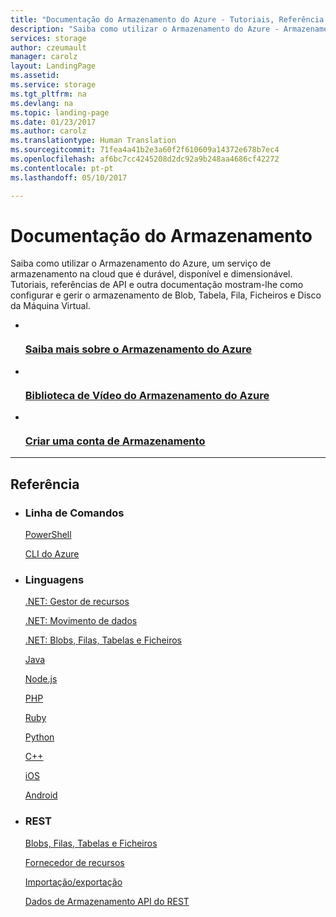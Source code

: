 ```yaml
---
title: "Documentação do Armazenamento do Azure - Tutoriais, Referência da API | Microsoft Docs"
description: "Saiba como utilizar o Armazenamento do Azure - Armazenamento de Blob, Tabela, Fila, Ficheiro e Fisco da Máquina Virtual na cloud. Tutoriais, referências de API e outra documentação."
services: storage
author: czeumault
manager: carolz
layout: LandingPage
ms.assetid: 
ms.service: storage
ms.tgt_pltfrm: na
ms.devlang: na
ms.topic: landing-page
ms.date: 01/23/2017
ms.author: carolz
ms.translationtype: Human Translation
ms.sourcegitcommit: 71fea4a41b2e3a60f2f610609a14372e678b7ec4
ms.openlocfilehash: af6bc7cc4245208d2dc92a9b248aa4686cf42272
ms.contentlocale: pt-pt
ms.lasthandoff: 05/10/2017

---
```


# <a name="storage-documentation"></a>Documentação do Armazenamento

Saiba como utilizar o Armazenamento do Azure, um serviço de armazenamento na cloud que é durável, disponível e dimensionável. Tutoriais, referências de API e outra documentação mostram-lhe como configurar e gerir o armazenamento de Blob, Tabela, Fila, Ficheiros e Disco da Máquina Virtual.

<ul class="panelContent cardsFTitle">
    <li>
        <a href="/azure/storage/storage-introduction">
        <div class="cardSize">
            <div class="cardPadding">
                <div class="card">
                    <div class="cardImageOuter">
                        <div class="cardImage">
                            <img src="media/index/storage.svg" alt="" />
                        </div>
                    </div>
                    <div class="cardText">
                        <h3>Saiba mais sobre o Armazenamento do Azure</h3>
                    </div>
                </div>
            </div>
        </div>
        </a>
    </li>
    <li>
        <a href="https://azure.microsoft.com/documentation/videos/index/?services=storage">
        <div class="cardSize">
            <div class="cardPadding">
                <div class="card">
                    <div class="cardImageOuter">
                        <div class="cardImage">
                            <img src="media/index/video-library.svg" alt="" />
                        </div>
                    </div>
                    <div class="cardText">
                        <h3>Biblioteca de Vídeo do Armazenamento do Azure</h3>
                    </div>
                </div>
            </div>
        </div>
        </a>
    </li>
    <li>
        <a href="/azure/storage/storage-create-storage-account">
        <div class="cardSize">
            <div class="cardPadding">
                <div class="card">
                    <div class="cardImageOuter">
                        <div class="cardImage">
                            <img src="media/index/tutorial.svg" alt="" />
                        </div>
                    </div>
                    <div class="cardText">
                        <h3>Criar uma conta de Armazenamento</h3>
                    </div>
                </div>
            </div>
        </div>
        </a>
    </li>   
</ul>

---
 
<h2>Referência</h2>
<ul class="panelContent cardsW">
    <li>
        <div class="cardSize">
            <div class="cardPadding">
                <div class="card">
                    <div class="cardText">
                        <h3>Linha de Comandos</h3>
                        <p><a href="/powershell/storage">PowerShell</a></p>
                        <p><a href="/cli/azure/storage">CLI do Azure</a></p>
                    </div>
                </div>
            </div>
        </div>
    </li>
    <li>
        <div class="cardSize">
            <div class="cardPadding">
                <div class="card">
                    <div class="cardText">
                        <h3>Linguagens</h3>
                        <p><a href="/dotnet/api/microsoft.azure.management.storage">.NET: Gestor de recursos</a></p>
                        <p><a href="/dotnet/api/microsoft.windowsazure.storage.datamovement">.NET: Movimento de dados</a></p>
                        <p><a href="https://msdn.microsoft.com/library/azure/mt347887.aspx">.NET: Blobs, Filas, Tabelas e Ficheiros</a></p>
                        <p><a href="/java/api/">Java</a></p>
                        <p><a href="http://azure.github.io/azure-storage-node">Node.js</a></p>
                        <p><a href="http://azure.github.io/azure-storage-php/">PHP</a></p>
                        <p><a href="http://azure.github.io/azure-storage-ruby">Ruby</a></p>
                        <p><a href="https://azure-storage.readthedocs.io/en/latest/index.html">Python</a></p>
                        <p><a href="http://azure.github.io/azure-storage-cpp">C++</a></p>
                        <p><a href="https://github.com/Azure/azure-storage-ios">iOS</a></p>
                        <p><a href="http://azure.github.io/azure-storage-android">Android</a></p>
                    </div>
                </div>
            </div>
        </div>
    </li>
    <li>
        <div class="cardSize">
            <div class="cardPadding">
                <div class="card">
                    <div class="cardText">
                        <h3>REST</h3>
                        <p><a href="/rest/api/storageservices/azure-storage-services-rest-api-reference">Blobs, Filas, Tabelas e Ficheiros</a></p>
                        <p><a href="/rest/api/storagerp">Fornecedor de recursos</a></p>
                        <p><a href="/rest/api/storageimportexport">Importação/exportação</a></p>
                        <p><a href="/rest/api/storageservices">Dados de Armazenamento API do REST</a></p>
                   </div>
                </div>
            </div>
        </div>
    </li>
</ul>



